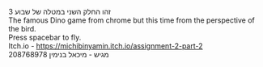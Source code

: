 זהו החלק השני במטלה של שבוע 3    
The famous Dino game from chrome but this time from the perspective of the bird.    
Press spacebar to fly.    
Itch.io - https://michibinyamin.itch.io/assignment-2-part-2    
מגיש - מיכאל בנימין 208768978

